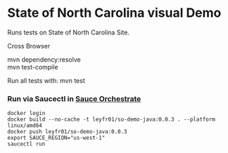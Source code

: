# State of North Carolina visual Demo

Runs tests on State of North Carolina Site.

Cross Browser

mvn dependency:resolve    
mvn test-compile

Run all tests with: mvn test

### Run via Saucectl in [Sauce Orchestrate](https://docs.saucelabs.com/orchestrate/)

```shell
docker login
docker build --no-cache -t leyfr01/so-demo-java:0.0.3 . --platform linux/amd64
docker push leyfr01/so-demo-java:0.0.3
export SAUCE_REGION="us-west-1"
saucectl run
```